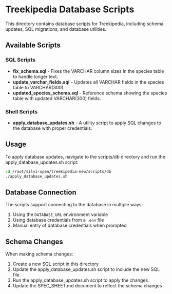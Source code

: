 # Treekipedia Database Scripts

This directory contains database scripts for Treekipedia, including schema updates, SQL migrations, and database utilities.

## Available Scripts

### SQL Scripts

- **fix_schema.sql** - Fixes the VARCHAR column sizes in the species table to handle longer text.
- **update_varchar_fields.sql** - Updates all VARCHAR fields in the species table to VARCHAR(300).
- **updated_species_schema.sql** - Reference schema showing the species table with updated VARCHAR(300) fields.

### Shell Scripts

- **apply_database_updates.sh** - A utility script to apply SQL changes to the database with proper credentials.

## Usage

To apply database updates, navigate to the scripts/db directory and run the apply_database_updates.sh script:

```bash
cd /root/silvi-open/treekipedia-new/scripts/db
./apply_database_updates.sh
```

## Database Connection

The scripts support connecting to the database in multiple ways:

1. Using the `DATABASE_URL` environment variable
2. Using database credentials from a `.env` file
3. Manual entry of database credentials when prompted

## Schema Changes

When making schema changes:

1. Create a new SQL script in this directory
2. Update the apply_database_updates.sh script to include the new SQL file
3. Run the apply_database_updates.sh script to apply the changes
4. Update the SPEC_SHEET.md document to reflect the schema changes